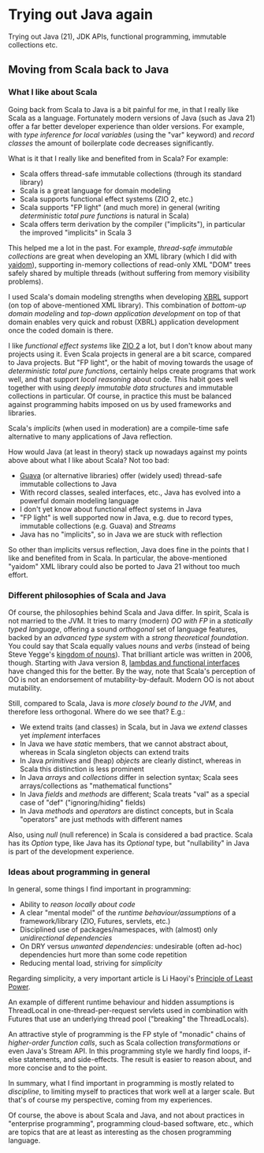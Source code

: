 Trying out Java again
=====================

Trying out Java (21), JDK APIs, functional programming, immutable collections etc.

Moving from Scala back to Java
------------------------------

### What I like about Scala

Going back from Scala to Java is a bit painful for me, in that I really like Scala as a language. Fortunately modern
versions of Java (such as Java 21) offer a far better developer experience than older versions. For example, with
*type inference for local variables* (using the "var" keyword) and *record classes* the amount of boilerplate code decreases
significantly.

What is it that I really like and benefited from in Scala? For example:

+ Scala offers thread-safe immutable collections (through its standard library)
+ Scala is a great language for domain modeling
+ Scala supports functional effect systems (ZIO 2, etc.)
+ Scala supports "FP light" (and much more) in general (writing *deterministic total pure functions* is natural in Scala)
+ Scala offers term derivation by the compiler ("implicits"), in particular the improved "implicits" in Scala 3

This helped me a lot in the past. For example, *thread-safe immutable collections* are great when developing an XML
library (which I did with [yaidom](https://github.com/dvreeze/yaidom)), supporting in-memory collections of read-only
XML "DOM" trees safely shared by multiple threads (without suffering from memory visibility problems).

I used Scala's domain modeling strengths when developing [XBRL](https://www.sbr-nl.nl/over-sbr/wat-is-sbr/xbrl)
support (on top of above-mentioned XML library). This combination of *bottom-up domain modeling* and
*top-down application development* on top of that domain enables very quick and robust (XBRL) application development
once the coded domain is there.

I like *functional effect systems* like [ZIO 2](https://zio.dev/) a lot, but I don't know about many projects using it.
Even Scala projects in general are a bit scarce, compared to Java projects. But "FP light", or the habit of moving
towards the usage of *deterministic total pure functions*, certainly helps create programs that work well, and that
support *local reasoning* about code. This habit goes well together with using *deeply immutable data structures* and
immutable collections in particular. Of course, in practice this must be balanced against programming habits imposed
on us by used frameworks and libraries.

Scala's *implicits* (when used in moderation) are a compile-time safe alternative to many applications of Java
reflection.

How would Java (at least in theory) stack up nowadays against my points above about what I like about Scala? Not too
bad:

+ [Guava](https://guava.dev/) (or alternative libraries) offer (widely used) thread-safe immutable collections to Java
+ With record classes, sealed interfaces, etc., Java has evolved into a powerful domain modeling language
+ I don't yet know about functional effect systems in Java
+ "FP light" is well supported now in Java, e.g. due to record types, immutable collections (e.g. Guava) and *Streams*
+ Java has no "implicits", so in Java we are stuck with reflection

So other than implicits versus reflection, Java does fine in the points that I like and benefited from in Scala.
In particular, the above-mentioned "yaidom" XML library could also be ported to Java 21 without too much effort.

### Different philosophies of Scala and Java

Of course, the philosophies behind Scala and Java differ. In spirit, Scala is not married to the JVM. It tries to marry
(modern) *OO with FP* in a *statically typed language*, offering a sound *orthogonal* set of language features, backed by an
*advanced type system* with a *strong theoretical foundation*. You could say that Scala equally values *nouns* and *verbs*
(instead of being Steve Yegge's
[kingdom of nouns](http://steve-yegge.blogspot.com/2006/03/execution-in-kingdom-of-nouns.html)).
That brilliant article was written in 2006, though. Starting with Java version 8,
[lambdas and functional interfaces](https://www.baeldung.com/java-8-lambda-expressions-tips) have changed this for
the better. By the way, note that Scala's perception of OO is not an endorsement of mutability-by-default.
Modern OO is not about mutability.

Still, compared to Scala, Java is *more closely bound to the JVM*, and therefore less orthogonal. Where do we see that?
E.g.:

+ We extend traits (and classes) in Scala, but in Java we *extend* classes yet *implement* interfaces
+ In Java we have *static* members, that we cannot abstract about, whereas in Scala singleton objects can extend traits
+ In Java *primitives* and (heap) *objects* are clearly distinct, whereas in Scala this distinction is less prominent
+ In Java *arrays* and *collections* differ in selection syntax; Scala sees arrays/collections as "mathematical functions"
+ In Java *fields* and *methods* are different; Scala treats "val" as a special case of "def" ("ignoring/hiding" fields)
+ In Java *methods* and *operators* are distinct concepts, but in Scala "operators" are just methods with different names

Also, using *null* (null reference) in Scala is considered a bad practice. Scala has its *Option* type, like Java has its
*Optional* type, but "nullability" in Java is part of the development experience.

### Ideas about programming in general

In general, some things I find important in programming:

+ Ability to *reason locally about code*
+ A clear "mental model" of the *runtime behaviour/assumptions* of a framework/library (ZIO, Futures, servlets, etc.)
+ Disciplined use of packages/namespaces, with (almost) only *unidirectional dependencies*
+ On DRY versus *unwanted dependencies*: undesirable (often ad-hoc) dependencies hurt more than some code repetition
+ Reducing mental load, striving for *simplicity*

Regarding simplicity, a very important article is Li Haoyi's
[Principle of Least Power](https://www.lihaoyi.com/post/StrategicScalaStylePrincipleofLeastPower.html).

An example of different runtime behaviour and hidden assumptions is ThreadLocal in one-thread-per-request servlets
used in combination with Futures that use an underlying thread pool ("breaking" the ThreadLocals).

An attractive style of programming is the FP style of "monadic" chains of *higher-order function calls*, such as Scala
collection *transformations* or even Java's Stream API. In this programming style we hardly find loops, if-else statements,
and side-effects.  The result is easier to reason about, and more concise and to the point.

In summary, what I find important in programming is mostly related to *discipline*, to limiting myself to practices that
work well at a larger scale. But that's of course my perspective, coming from my experiences.

Of course, the above is about Scala and Java, and not about practices in "enterprise programming", programming cloud-based
software, etc., which are topics that are at least as interesting as the chosen programming language.

